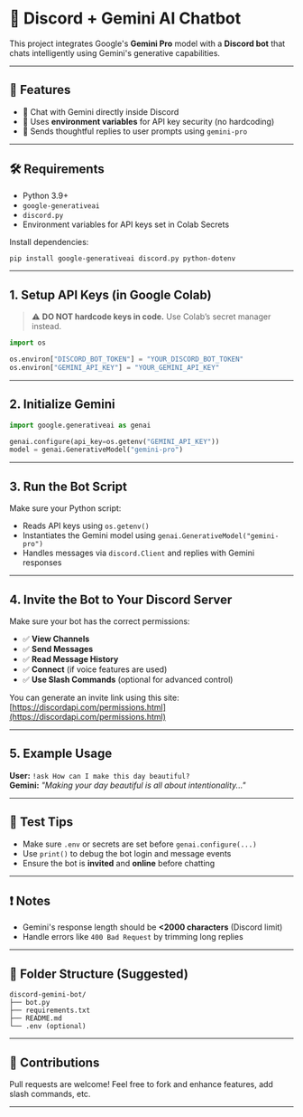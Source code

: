 
# 🤖 Discord + Gemini AI Chatbot

This project integrates Google's **Gemini Pro** model with a **Discord bot** that chats intelligently using Gemini's generative capabilities.

---

## 🌟 Features

- 📩 Chat with Gemini directly inside Discord
- 🔐 Uses **environment variables** for API key security (no hardcoding)
- 💬 Sends thoughtful replies to user prompts using `gemini-pro`

---

## 🛠️ Requirements

- Python 3.9+
- `google-generativeai`
- `discord.py`
- Environment variables for API keys set in Colab Secrets

Install dependencies:

```bash
pip install google-generativeai discord.py python-dotenv
```

---

## 1. Setup API Keys (in Google Colab)

> ⚠️ **DO NOT hardcode keys in code.** Use Colab’s secret manager instead.

```python
import os

os.environ["DISCORD_BOT_TOKEN"] = "YOUR_DISCORD_BOT_TOKEN"
os.environ["GEMINI_API_KEY"] = "YOUR_GEMINI_API_KEY"
```

---

## 2. Initialize Gemini

```python
import google.generativeai as genai

genai.configure(api_key=os.getenv("GEMINI_API_KEY"))
model = genai.GenerativeModel("gemini-pro")
```

---

## 3. Run the Bot Script

Make sure your Python script:

- Reads API keys using `os.getenv()`  
- Instantiates the Gemini model using `genai.GenerativeModel("gemini-pro")`  
- Handles messages via `discord.Client` and replies with Gemini responses  

---

## 4. Invite the Bot to Your Discord Server

Make sure your bot has the correct permissions:

- ✅ **View Channels**
- ✅ **Send Messages**
- ✅ **Read Message History**
- ✅ **Connect** (if voice features are used)
- ✅ **Use Slash Commands** (optional for advanced control)

You can generate an invite link using this site:  
[https://discordapi.com/permissions.html](https://discordapi.com/permissions.html)

---

## 5. Example Usage

**User:** `!ask How can I make this day beautiful?`  
**Gemini:** _"Making your day beautiful is all about intentionality..."_  

---

## 🧪 Test Tips

- Make sure `.env` or secrets are set before `genai.configure(...)`
- Use `print()` to debug the bot login and message events
- Ensure the bot is **invited** and **online** before chatting

---

## ❗ Notes

- Gemini's response length should be **<2000 characters** (Discord limit)
- Handle errors like `400 Bad Request` by trimming long replies

---

## 📂 Folder Structure (Suggested)

```
discord-gemini-bot/
├── bot.py
├── requirements.txt
├── README.md
└── .env (optional)
```

---

## 🤝 Contributions

Pull requests are welcome! Feel free to fork and enhance features, add slash commands, etc.

---

